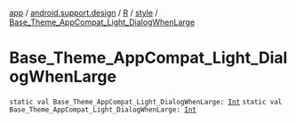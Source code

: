 [app](../../../index.md) / [android.support.design](../../index.md) / [R](../index.md) / [style](index.md) / [Base_Theme_AppCompat_Light_DialogWhenLarge](.)

# Base_Theme_AppCompat_Light_DialogWhenLarge

`static val Base_Theme_AppCompat_Light_DialogWhenLarge: `[`Int`](https://kotlinlang.org/api/latest/jvm/stdlib/kotlin/-int/index.html)
`static val Base_Theme_AppCompat_Light_DialogWhenLarge: `[`Int`](https://kotlinlang.org/api/latest/jvm/stdlib/kotlin/-int/index.html)